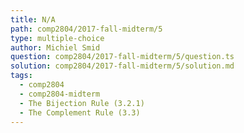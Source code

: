 ```yaml
---
title: N/A
path: comp2804/2017-fall-midterm/5
type: multiple-choice
author: Michiel Smid
question: comp2804/2017-fall-midterm/5/question.ts
solution: comp2804/2017-fall-midterm/5/solution.md
tags:
  - comp2804
  - comp2804-midterm
  - The Bijection Rule (3.2.1)
  - The Complement Rule (3.3)
---
```

